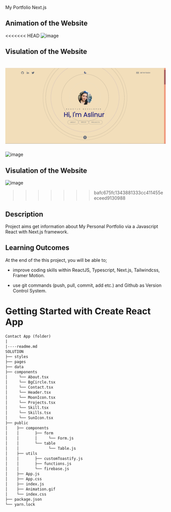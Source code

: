 My Portfolio Next.js

## Animation of the Website

<<<<<<< HEAD
![image](./assets/portfolio.gif)

## Visulation of the Website

![image](./assets/portfolio.img.png )
=======
![image](./...)

## Visulation of the Website

![image](./....)
>>>>>>> bafc675fc1343881333cc411455eeceed9130988

## Description

Project aims get information about My Personal Portfolio via a Javascript React with Next.js framework.

## Learning Outcomes

At the end of the this project, you will be able to;

- improve coding skills within ReactJS, Typescript, Next.js, Tailwindcss, Framer Motion.

- use git commands (push, pull, commit, add etc.) and Github as Version Control System.
# Getting Started with Create React App

```
Contact App (folder)
|
|----readme.md
SOLUTION
├── styles
├── pages
├── data
├── components
│     └── About.tsx
│     └── BgCircle.tsx
│     └── Contact.tsx
│     └── Header.tsx
│     └── MoonIcon.tsx
│     └── Projects.tsx
│     └── Skill.tsx
│     └── Skills.tsx
│     └── SunIcon.tsx
├── public
│    ├── components
│    │       ├── form
│    │       │     └── Form.js
│    │       └── table
│    │             └── Table.js
│    ├── utils
│    │       ├── customToastify.js
│    │       ├── functions.js
│    │       └── firebase.js
│    ├── App.js
│    ├── App.css
│    ├── index.js
│    ├── Animation.gif
│    └── index.css
├── package.json
└── yarn.lock
```
